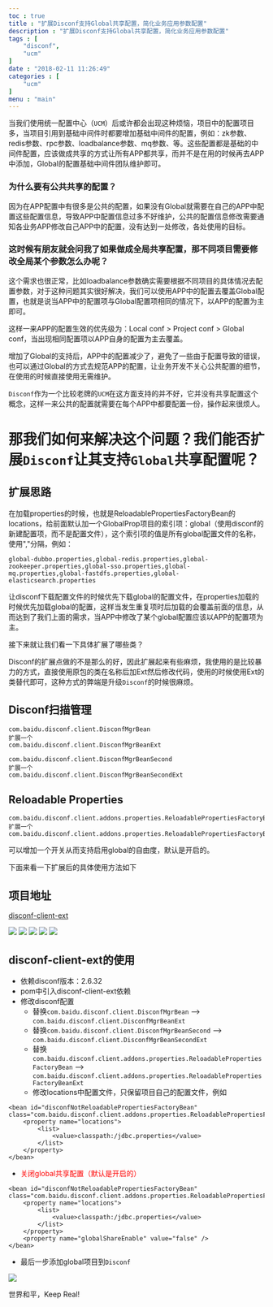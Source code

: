 ```yaml
---
toc : true
title : "扩展Disconf支持Global共享配置，简化业务应用参数配置"
description : "扩展Disconf支持Global共享配置，简化业务应用参数配置"
tags : [
	"disconf",
	"ucm"
]
date : "2018-02-11 11:26:49"
categories : [
	"ucm"
]
menu : "main"
---
```



当我们使用统一配置中心（`UCM`）后或许都会出现这种烦恼，项目中的配置项目多，当项目引用到基础中间件时都要增加基础中间件的配置，例如：zk参数、redis参数、rpc参数、loadbalance参数、mq参数、等。这些配置都是基础的中间件配置，应该做成共享的方式让所有APP都共享，而并不是在用的时候再去APP中添加，Global的配置基础中间件团队维护即可。

### 为什么要有公共共享的配置？

因为在APP配置中有很多是公共的配置，如果没有Global就需要在自己的APP中配置这些配置信息，导致APP中配置信息过多不好维护，公共的配置信息修改需要通知各业务APP修改自己APP中的配置，没有达到一处修改，各处使用的目标。

### 这时候有朋友就会问我了如果做成全局共享配置，那不同项目需要修改全局某个参数怎么办呢？

这个需求也很正常，比如loadbalance参数确实需要根据不同项目的具体情况去配置参数，对于这种问题其实很好解决，我们可以使用APP中的配置去覆盖Global配置，也就是说当APP中的配置项与Global配置项相同的情况下，以APP的配置为主即可。

这样一来APP的配置生效的优先级为：Local conf > Project conf > Global conf，当出现相同配置项以APP自身的配置为主去覆盖。

增加了Global的支持后，APP中的配置减少了，避免了一些由于配置导致的错误，也可以通过Global的方式去规范APP的配置，让业务开发不关心公共配置的细节，在使用的时候直接使用无需维护。

`Disconf`作为一个比较老牌的`UCM`在这方面支持的并不好，它并没有共享配置这个概念，这样一来公共的配置就需要在每个APP中都要配置一份，操作起来很烦人。

# 那我们如何来解决这个问题？我们能否扩展`Disconf`让其支持`Global`共享配置呢？

## 扩展思路

在加载properties的时候，也就是ReloadablePropertiesFactoryBean的locations，给前面默认加一个GlobalProp项目的索引项：global（使用disconf的新建配置项，而不是配置文件），这个索引项的值是所有global配置文件的名称，使用","分隔，例如：

```
global-dubbo.properties,global-redis.properties,global-zookeeper.properties,global-sso.properties,global-mq.properties,global-fastdfs.properties,global-elasticsearch.properties 
```

让disconf下载配置文件的时候优先下载global的配置文件，在properties加载的时候优先加载global的配置，这样当发生重复项时后加载的会覆盖前面的信息，从而达到了我们上面的需求，当APP中修改了某个global配置应该以APP的配置项为主。

接下来就让我们看一下具体扩展了哪些类？

Disconf的扩展点做的不是那么的好，因此扩展起来有些麻烦，我使用的是比较暴力的方式，直接使用原包的类在名称后加Ext然后修改代码，使用的时候使用Ext的类替代即可，这种方式的弊端是升级`Disconf`的时候很麻烦。

## Disconf扫描管理

```
com.baidu.disconf.client.DisconfMgrBean
扩展一个
com.baidu.disconf.client.DisconfMgrBeanExt

com.baidu.disconf.client.DisconfMgrBeanSecond
扩展一个
com.baidu.disconf.client.DisconfMgrBeanSecondExt
```

## Reloadable Properties

```
com.baidu.disconf.client.addons.properties.ReloadablePropertiesFactoryBean
扩展一个
com.baidu.disconf.client.addons.properties.ReloadablePropertiesFactoryBeanExt
```

可以增加一个开关从而支持启用global的自由度，默认是开启的。

下面来看一下扩展后的具体使用方法如下

## 项目地址

[disconf-client-ext](https://github.com/ningyu1/disconf-client-ext) 

<a href="https://github.com/ningyu1/disconf-client-ext/releases"><img src="https://img.shields.io/github/release/ningyu1/disconf-client-ext.svg?style=social&amp;label=Release"></a>&nbsp;<a href="https://github.com/ningyu1/disconf-client-ext/stargazers"><img src="https://img.shields.io/github/stars/ningyu1/disconf-client-ext.svg?style=social&amp;label=Star"></a>&nbsp;<a href="https://github.com/ningyu1/disconf-client-ext/fork"><img src="https://img.shields.io/github/forks/ningyu1/disconf-client-ext.svg?style=social&amp;label=Fork"></a>&nbsp;<a href="https://github.com/ningyu1/disconf-client-ext/watchers"><img src="https://img.shields.io/github/watchers/ningyu1/disconf-client-ext.svg?style=social&amp;label=Watch"></a> <a href="http://www.gnu.org/licenses/gpl-3.0.html"><img src="https://img.shields.io/badge/license-GPLv3-blue.svg"></a>

## disconf-client-ext的使用

* 依赖disconf版本：2.6.32
* pom中引入disconf-client-ext依赖
* 修改disconf配置
	* 替换`com.baidu.disconf.client.DisconfMgrBean` --> `com.baidu.disconf.client.DisconfMgrBeanExt`
	* 替换`com.baidu.disconf.client.DisconfMgrBeanSecond` --> `com.baidu.disconf.client.DisconfMgrBeanSecondExt`
	* 替换`com.baidu.disconf.client.addons.properties.ReloadablePropertiesFactoryBean` --> `com.baidu.disconf.client.addons.properties.ReloadablePropertiesFactoryBeanExt`
	* 修改locations中配置文件，只保留项目自己的配置文件，例如

```
<bean id="disconfNotReloadablePropertiesFactoryBean" class="com.baidu.disconf.client.addons.properties.ReloadablePropertiesFactoryBeanExt">
	<property name="locations">
		<list>
			<value>classpath:/jdbc.properties</value>
		</list>
	</property>
</bean>
```

* <span style="color:red">关闭global共享配置（默认是开启的）</span>

```
<bean id="disconfNotReloadablePropertiesFactoryBean" class="com.baidu.disconf.client.addons.properties.ReloadablePropertiesFactoryBeanExt">
	<property name="locations">
		<list>
			<value>classpath:/jdbc.properties</value>
		</list>
	</property>
	<property name="globalShareEnable" value="false" />
</bean>
```

* 最后一步添加global项目到`Disconf`

![](/img/disconf-ext/1.png)


世界和平，Keep Real!



